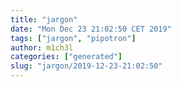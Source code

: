 ```yaml
---
title: "jargon"
date: "Mon Dec 23 21:02:50 CET 2019"
tags: ["jargon", "pipotron"]
author: m1ch3l
categories: ["generated"]
slug: "jargon/2019-12-23-21:02:50"
---
```



